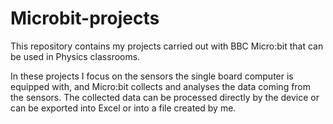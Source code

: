 # Microbit-projects
This repository contains my projects carried out with BBC Micro:bit that can be used in Physics classrooms.

In these projects I focus on the sensors the single board computer is equipped with, and Micro:bit collects and analyses the data coming from the sensors.
The collected data can be processed directly by the device or can be exported into Excel or into a file created by me.
